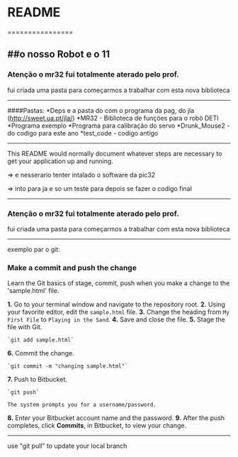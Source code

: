 # README #
================

##o nosso Robot e o 11
---
### Atenção o mr32 fui totalmente aterado pelo prof.

fui criada uma pasta para começarmos a trabalhar com esta nova biblioteca

---
####Pastas:
*Deps e a pasta do com o programa da pag, do jla (http://sweet.ua.pt/jla/)
  *MR32 - Biblioteca de funções para o robô DETI
  *Programa exemplo
  *Programa para calibração do servo
*Drunk_Mouse2 -  do codigo para este ano
*test_code - codigo antigo 


---
This README would normally document whatever steps are necessary to get your application up and running.

=> e nesserario tenter intalado o software da pic32

=> into para ja e so um teste para depois se fazer o codigo final



---
### Atenção o mr32 fui totalmente aterado pelo prof.

fui criada uma pasta para começarmos a trabalhar com esta nova biblioteca




---
exemplo par o git:

### Make a commit and push the change

Learn the Git basics of stage, commit, push when you make a change to the 'sample.html' file.

**1.**  Go to your terminal window and navigate to the repository root.
**2.**  Using your favorite editor, edit the `sample.html` file.
**3.**  Change the heading from `My First File` to `Playing in the Sand`. 
**4.**  Save and close the file.
**5.**  Stage the file with Git.
    
    `git add sample.html`
    
**6.**  Commit the change.
 
    `git commit -m "changing sample.html"`
    
**7.** Push to Bitbucket.

    `git push`
    
    The system prompts you for a username/password.
    
**8.** Enter your Bitbucket account name and the password.
**9.** After the push completes, click **Commits**, in Bitbucket, to view your change.

---
use "git pull" to update your local branch
